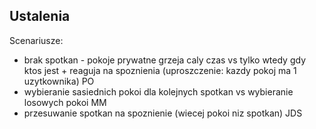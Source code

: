 ## Ustalenia

Scenariusze:
- brak spotkan - pokoje prywatne grzeja caly czas vs tylko wtedy gdy ktos jest + reaguja na spoznienia (uproszczenie: kazdy pokoj ma 1 uzytkownika) PO
- wybieranie sasiednich pokoi dla kolejnych spotkan vs wybieranie losowych pokoi MM
- przesuwanie spotkan na spoznienie (wiecej pokoi niz spotkan) JDS

